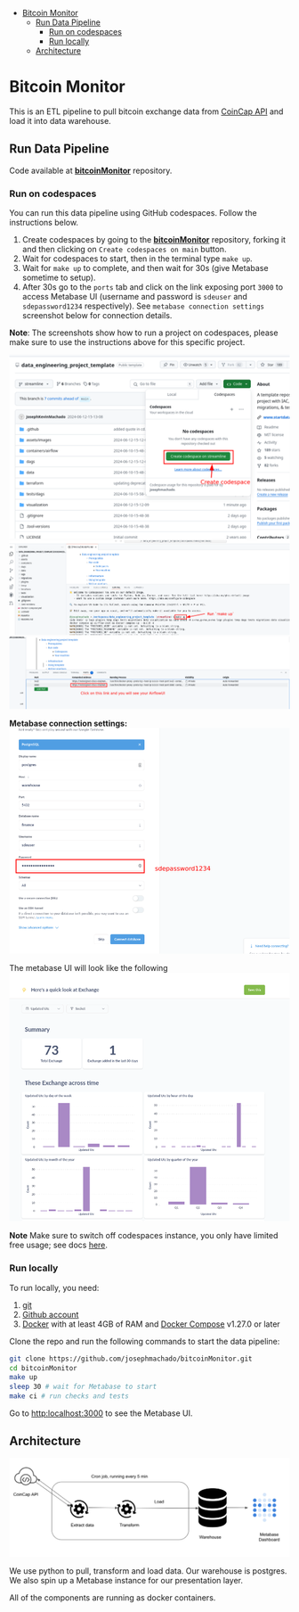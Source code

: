 

* [Bitcoin Monitor](#bitcoin-monitor)
    * [Run Data Pipeline](#run-data-pipeline)
        * [Run on codespaces](#run-on-codespaces)
        * [Run locally](#run-locally)
    * [Architecture](#architecture)

# Bitcoin Monitor

This is an ETL pipeline to pull bitcoin exchange data from [CoinCap API](https://docs.coincap.io/) and load it into  data warehouse. 

## Run Data Pipeline

Code available at **[bitcoinMonitor](https://github.com/praveenkumar-ap/Bitcoin-Monitor/tree/main)** repository.

### Run on codespaces

You can run this data pipeline using GitHub codespaces. Follow the instructions below.

1. Create codespaces by going to the **[bitcoinMonitor](https://github.com/praveenkumar-ap/Bitcoin-Monitor/tree/main)** repository, forking it and then clicking on `Create codespaces on main` button.
2. Wait for codespaces to start, then in the terminal type `make up`.
3. Wait for `make up` to complete, and then wait for 30s (give Metabase sometime to setup).
4. After 30s go to the `ports` tab and click on the link exposing port `3000` to access Metabase UI (username and password is `sdeuser` and `sdepassword1234` respectively). See `metabase connection settings` screenshot below for connection details.

**Note**: The screenshots show how to run a project on codespaces, please make sure to use the instructions above for this specific project.

![codespaces start](./assets/images/cs1.png)
![codespaces make up](./assets/images/cs2.png)
![codespaces open url](./assets/images/cs3.png)

**Metabase connection settings:**
![metabase setup](./assets/images/c.png)

The metabase UI will look like the following
![metabase UI](./assets/images/md.png)

**Note** Make sure to switch off codespaces instance, you only have limited free usage; see docs [here](https://github.com/features/codespaces#pricing).

### Run locally

To run locally, you need:

1. [git](https://git-scm.com/book/en/v2/Getting-Started-Installing-Git)
2. [Github account](https://github.com/)
3. [Docker](https://docs.docker.com/engine/install/) with at least 4GB of RAM and [Docker Compose](https://docs.docker.com/compose/install/) v1.27.0 or later

Clone the repo and run the following commands to start the data pipeline:

```bash
git clone https://github.com/josephmachado/bitcoinMonitor.git
cd bitcoinMonitor
make up
sleep 30 # wait for Metabase to start
make ci # run checks and tests
```
Go to [http:localhost:3000](http:localhost:3000) to see the Metabase UI.


## Architecture

![Arch](assets/images/bc_arch.png)

We use python to pull, transform and load data. Our warehouse is postgres. We also spin up a Metabase instance for our presentation layer.

All of the components are running as docker containers.



